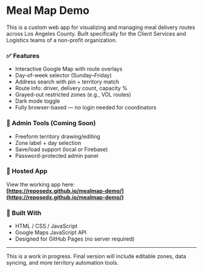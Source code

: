 # Meal Map Demo

This is a custom web app for visualizing and managing meal delivery routes across Los Angeles County. Built specifically for the Client Services and Logistics teams of a non-profit organization.

### ✅ Features
- Interactive Google Map with route overlays
- Day-of-week selector (Sunday–Friday)
- Address search with pin + territory match
- Route info: driver, delivery count, capacity %
- Grayed-out restricted zones (e.g., VOL routes)
- Dark mode toggle
- Fully browser-based — no login needed for coordinators

### 🔐 Admin Tools (Coming Soon)
- Freeform territory drawing/editing
- Zone label + day selection
- Save/load support (local or Firebase)
- Password-protected admin panel

### 🚀 Hosted App
View the working app here:  
**[https://reposedx.github.io/mealmap-demo/](https://reposedx.github.io/mealmap-demo/)**

### 🔧 Built With
- HTML / CSS / JavaScript
- Google Maps JavaScript API
- Designed for GitHub Pages (no server required)

---

This is a work in progress. Final version will include editable zones, data syncing, and more territory automation tools.
